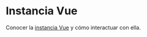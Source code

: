 # Instancia Vue 

Conocer la [instancia Vue](https://vuejs.org/v2/guide/instance.html) y cómo interactuar con ella.
